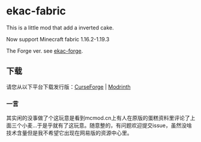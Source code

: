 # ekac-fabric
This is a little mod that add a inverted cake.

Now support Minecraft fabric 1.16.2-1.19.3

The Forge ver. see <a _blank href="https://github.com/xhanhh/ekac-forge">ekac-forge</a>.

## 下载
请您从以下平台下载发行版：<a target="_blank" href="https://www.curseforge.com/minecraft/mc-mods/ekac">CurseForge</a> | <a target="_blank" href="https://modrinth.com/mod/ekac">Modrinth</a>

### 一言
其实闲的没事做了个这玩意是看到mcmod.cn上有人在原版的蛋糕资料里评论了上面三个小麦...于是乎就有了这玩意。随意整的，有问题欢迎提交issue，虽然没啥技术含量但是我不希望它出现在网易版的资源中心里。
